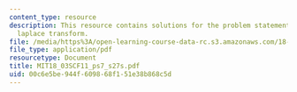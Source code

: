 ```yaml
---
content_type: resource
description: This resource contains solutions for the problem statements related to
  laplace transform.
file: /media/https%3A/open-learning-course-data-rc.s3.amazonaws.com/18-03sc-differential-equations-fall-2011/00c6e5be944f609868f151e38b868c5d_MIT18_03SCF11_ps7_s27s.pdf
file_type: application/pdf
resourcetype: Document
title: MIT18_03SCF11_ps7_s27s.pdf
uid: 00c6e5be-944f-6098-68f1-51e38b868c5d
---
```

